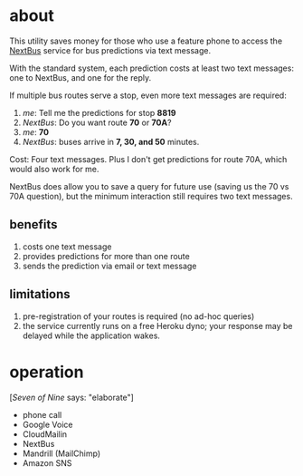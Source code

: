 about
===

This utility saves money for those who use a feature phone
to access the [NextBus][NextBus] service for bus predictions
via text message.

With the standard system, each prediction costs at least two
text messages: one to NextBus, and one for the reply.

If multiple bus routes serve a stop, even more
text messages are required:

1. *me*: Tell me the predictions for stop **8819**
1. *NextBus*: Do you want route **70** or **70A**?
1. *me*: **70**
1. *NextBus*: buses arrive in **7, 30, and 50** minutes.

Cost: Four text messages. Plus I don't get predictions
for route 70A, which would also work for me.

NextBus does allow you to save a query for future use
(saving us the 70 vs 70A question), but
the minimum interaction still requires two text messages.

benefits
---

1. costs one text message
1. provides predictions for more than one route
1. sends the prediction via email or text message

limitations
---

1. pre-registration of your routes is required (no
ad-hoc queries)
1. the service currently runs on a free Heroku dyno; your
response may be delayed while the application wakes.

operation
===
[*Seven of Nine* says: "elaborate"]

* phone call
* Google Voice
* CloudMailin
* NextBus
* Mandrill (MailChimp)
* Amazon SNS



[NextBus]:http://nextbus.com
